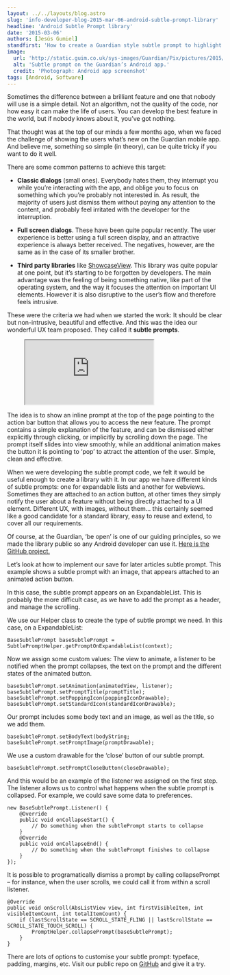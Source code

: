 ```yaml
---
layout: ../../layouts/blog.astro
slug: 'info-developer-blog-2015-mar-06-android-subtle-prompt-library'
headline: 'Android Subtle Prompt library'
date: '2015-03-06'
authors: [Jesús Gumiel]
standfirst: 'How to create a Guardian style subtle prompt to highlight your new features'
image:
  url: 'http://static.guim.co.uk/sys-images/Guardian/Pix/pictures/2015/2/23/1424705087655/ff7d5932-c444-4b53-a7d8-936fb287fa0d-bestSizeAvailable.png'
  alt: 'Subtle prompt on the Guardian’s Android app.'
  credit: 'Photograph: Android app screenshot'
tags: [Android, Software]
---
```


Sometimes the difference between a brilliant feature and one that nobody will use is a simple detail. Not an algorithm, not the quality of the code, nor how easy it can make the life of users. You can develop the best feature in the world, but if nobody knows about it, you’ve got nothing.

That thought was at the top of our minds a few months ago, when we faced the challenge of showing the users what’s new on the Guardian mobile app. And believe me, something so simple (in theory), can be quite tricky if you want to do it well.

There are some common patterns to achieve this target:

*   **Classic dialogs** (small ones). Everybody hates them, they interrupt you while you’re interacting with the app, and oblige you to focus on something which you’re probably not interested in. As result, the majority of users just dismiss them without paying any attention to the content, and probably feel irritated with the developer for the interruption.  
    
*   **Full screen dialogs**. These have been quite popular recently. The user experience is better using a full screen display, and an attractive experience is always better received. The negatives, however, are the same as in the case of its smaller brother.  
    
*   **Third party libraries** like [ShowcaseView](http:). This library was quite popular at one point, but it’s starting to be forgotten by developers. The main advantage was the feeling of being something native, like part of the operating system, and the way it focuses the attention on important UI elements. However it is also disruptive to the user’s flow and therefore feels intrusive.

These were the criteria we had when we started the work: It should be clear but non-intrusive, beautiful and effective. And this was the idea our wonderful UX team proposed. They called it **subtle prompts**.

<figure>
                <iframe class="video" src="https://www.youtube-nocookie.com/embed/Rg3h42OxepE?wmode=opaque&feature=oembed" title="Subtle prompt on The Guardian App" allow="accelerometer; autoplay; encrypted-media; picture-in-picture; web-share" allowfullscreen></iframe>
            </figure>

The idea is to show an inline prompt at the top of the page pointing to the action bar button that allows you to access the new feature. The prompt contains a simple explanation of the feature, and can be dismissed either explicitly through clicking, or implicitly by scrolling down the page. The prompt itself slides into view smoothly, while an additional animation makes the button it is pointing to ‘pop’ to attract the attention of the user. Simple, clean and effective.

When we were developing the subtle prompt code, we felt it would be useful enough to create a library with it. In our app we have different kinds of subtle prompts: one for expandable lists and another for webviews. Sometimes they are attached to an action button, at other times they simply notify the user about a feature without being directly attached to a UI element. Different UX, with images, without them... this certainly seemed like a good candidate for a standard library, easy to reuse and extend, to cover all our requirements.

Of course, at the Guardian, ‘be open’ is one of our guiding principles, so we made the library public so any Android developer can use it. [Here is the GitHub project.](https://github.com/guardian/android-subtle-prompts)

Let’s look at how to implement our save for later articles subtle prompt. This example shows a subtle prompt with an image, that appears attached to an animated action button.

In this case, the subtle prompt appears on an ExpandableList. This is probably the more difficult case, as we have to add the prompt as a header, and manage the scrolling.

We use our Helper class to create the type of subtle prompt we need. In this case, on a ExpandableList:

```
BaseSubtlePrompt baseSubtlePrompt = SubtlePromptHelper.getPromptOnExpandableList(context);
```

Now we assign some custom values: The view to animate, a listener to be notified when the prompt collapses, the text on the prompt and the different states of the animated button.

```
baseSubtlePrompt.setAnimation(animatedView, listener);
baseSubtlePrompt.setPromptTitle(promptTitle);
baseSubtlePrompt.setPoppingIcon(poppingIconDrawable);
baseSubtlePrompt.setStandardIcon(standardIconDrawable);
```

Our prompt includes some body text and an image, as well as the title, so we add them.

```
baseSubtlePrompt.setBodyText(bodyString;
baseSubtlePrompt.setPromptImage(promptDrawable);
```

We use a custom drawable for the ‘close’ button of our subtle prompt.

```
baseSubtlePrompt.setPromptCloseButton(closeDrawable);
```

And this would be an example of the listener we assigned on the first step. The listener allows us to control what happens when the subtle prompt is collapsed. For example, we could save some data to preferences.

```
new BaseSubtlePrompt.Listener() {
    @Override
    public void onCollapseStart() {
        // Do something when the subtlePrompt starts to collapse
    }
    @Override
    public void onCollapseEnd() {
        // Do something when the subtlePrompt finishes to collapse
    }
});
```

It is possible to programatically dismiss a prompt by calling collapsePrompt – for instance, when the user scrolls, we could call it from within a scroll listener.

```
@Override
public void onScroll(AbsListView view, int firstVisibleItem, int visibleItemCount, int totalItemCount) {
    if (lastScrollState == SCROLL_STATE_FLING || lastScrollState == SCROLL_STATE_TOUCH_SCROLL) {
        PromptHelper.collapsePrompt(baseSubtlePrompt);
    }
}
```

There are lots of options to customise your subtle prompt: typeface, padding, margins, etc. Visit our public repo on [GitHub](https://github.com/guardian/android-subtle-prompts) and give it a try.
